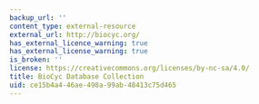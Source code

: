 ```yaml
---
backup_url: ''
content_type: external-resource
external_url: http://biocyc.org/
has_external_licence_warning: true
has_external_license_warning: true
is_broken: ''
license: https://creativecommons.org/licenses/by-nc-sa/4.0/
title: BioCyc Database Collection
uid: ce15b4a4-46ae-498a-99ab-48413c75d465
---
```

